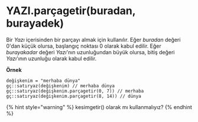 # YAZI.parçagetir\(buradan, burayadek\)

Bir _Yazı_ içerisinden bir parçayı almak için kullanılır. Eğer _buradan_ değeri 0'dan küçük olursa, başlangıç noktası 0 olarak kabul edilir. Eğer _burayakadar_ değeri _Yazı_'nın uzunluğundan büyük olursa, bitiş değeri _Yazı_'ının uzunluğu olarak kabul edilir.

**Örnek**

```text
değişkenim = "merhaba dünya"
gç::satıryaz(değişkenim) // merhaba dünya
gç::satıryaz(değişkenim.parçagetir(0, 7)) // merhaba
gç::satıryaz(değişkenim.parçagetir(8, 14)) // dünya
```

{% hint style="warning" %}
kesimgetir\(\) olarak mı kullanmalıyız?
{% endhint %}

